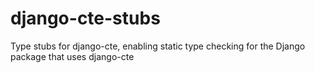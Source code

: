 # django-cte-stubs
Type stubs for django-cte, enabling static type checking for the Django package that uses django-cte
